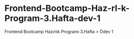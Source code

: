 # Frontend-Bootcamp-Haz-rl-k-Program-3.Hafta-dev-1
Frontend Bootcamp Hazırlık Programı 3.Hafta > Ödev 1
